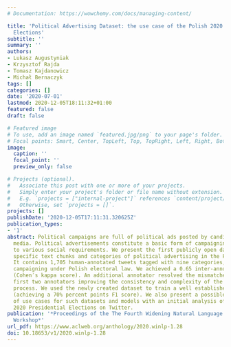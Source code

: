 ```yaml
---
# Documentation: https://wowchemy.com/docs/managing-content/

title: 'Political Advertising Dataset: the use case of the Polish 2020 Presidential
  Elections'
subtitle: ''
summary: ''
authors:
- Lukasz Augustyniak
- Krzysztof Rajda
- Tomasz Kajdanowicz
- Michał Bernaczyk
tags: []
categories: []
date: '2020-07-01'
lastmod: 2020-12-05T18:11:32+01:00
featured: false
draft: false

# Featured image
# To use, add an image named `featured.jpg/png` to your page's folder.
# Focal points: Smart, Center, TopLeft, Top, TopRight, Left, Right, BottomLeft, Bottom, BottomRight.
image:
  caption: ''
  focal_point: ''
  preview_only: false

# Projects (optional).
#   Associate this post with one or more of your projects.
#   Simply enter your project's folder or file name without extension.
#   E.g. `projects = ["internal-project"]` references `content/project/deep-learning/index.md`.
#   Otherwise, set `projects = []`.
projects: []
publishDate: '2020-12-05T17:11:31.320625Z'
publication_types:
- '1'
abstract: Political campaigns are full of political ads posted by candidates on social
  media. Political advertisements constitute a basic form of campaigning, subjected
  to various social requirements. We present the first publicly open dataset for detecting
  specific text chunks and categories of political advertising in the Polish language.
  It contains 1,705 human-annotated tweets tagged with nine categories, which constitute
  campaigning under Polish electoral law. We achieved a 0.65 inter-annotator agreement
  (Cohen′s kappa score). An additional annotator resolved the mismatches between the
  first two annotators improving the consistency and complexity of the annotation
  process. We used the newly created dataset to train a well established neural tagger
  (achieving a 70% percent points F1 score). We also present a possible direction
  of use cases for such datasets and models with an initial analysis of the Polish
  2020 Presidential Elections on Twitter.
publication: '*Proceedings of the The Fourth Widening Natural Language Processing
  Workshop*'
url_pdf: https://www.aclweb.org/anthology/2020.winlp-1.28
doi: 10.18653/v1/2020.winlp-1.28
---
```

